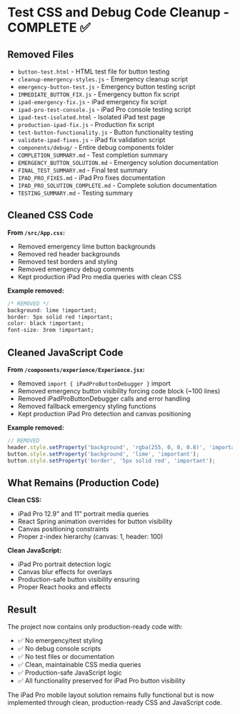 # Test CSS and Debug Code Cleanup - COMPLETE ✅

## Removed Files

- `button-test.html` - HTML test file for button testing
- `cleanup-emergency-styles.js` - Emergency cleanup script
- `emergency-button-test.js` - Emergency button testing script
- `IMMEDIATE_BUTTON_FIX.js` - Emergency button fix script
- `ipad-emergency-fix.js` - iPad emergency fix script
- `ipad-pro-test-console.js` - iPad Pro console testing script
- `ipad-test-isolated.html` - Isolated iPad test page
- `production-ipad-fix.js` - Production fix script
- `test-button-functionality.js` - Button functionality testing
- `validate-ipad-fixes.js` - iPad fix validation script
- `components/debug/` - Entire debug components folder
- `COMPLETION_SUMMARY.md` - Test completion summary
- `EMERGENCY_BUTTON_SOLUTION.md` - Emergency solution documentation
- `FINAL_TEST_SUMMARY.md` - Final test summary
- `IPAD_PRO_FIXES.md` - iPad Pro fixes documentation
- `IPAD_PRO_SOLUTION_COMPLETE.md` - Complete solution documentation
- `TESTING_SUMMARY.md` - Testing summary

## Cleaned CSS Code

**From `/src/App.css`:**

- Removed emergency lime button backgrounds
- Removed red header backgrounds
- Removed test borders and styling
- Removed emergency debug comments
- Kept production iPad Pro media queries with clean CSS

**Example removed:**

```css
/* REMOVED */
background: lime !important;
border: 5px solid red !important;
color: black !important;
font-size: 3rem !important;
```

## Cleaned JavaScript Code

**From `/components/experience/Experience.jsx`:**

- Removed `import { iPadProButtonDebugger }` import
- Removed emergency button visibility forcing code block (~100 lines)
- Removed iPadProButtonDebugger calls and error handling
- Removed fallback emergency styling functions
- Kept production iPad Pro detection and canvas positioning

**Example removed:**

```javascript
// REMOVED
header.style.setProperty('background', 'rgba(255, 0, 0, 0.8)', 'important');
button.style.setProperty('background', 'lime', 'important');
button.style.setProperty('border', '5px solid red', 'important');
```

## What Remains (Production Code)

**Clean CSS:**

- iPad Pro 12.9" and 11" portrait media queries
- React Spring animation overrides for button visibility
- Canvas positioning constraints
- Proper z-index hierarchy (canvas: 1, header: 100)

**Clean JavaScript:**

- iPad Pro portrait detection logic
- Canvas blur effects for overlays
- Production-safe button visibility ensuring
- Proper React hooks and effects

## Result

The project now contains only production-ready code with:

- ✅ No emergency/test styling
- ✅ No debug console scripts
- ✅ No test files or documentation
- ✅ Clean, maintainable CSS media queries
- ✅ Production-safe JavaScript logic
- ✅ All functionality preserved for iPad Pro button visibility

The iPad Pro mobile layout solution remains fully functional but is now implemented through clean, production-ready CSS and JavaScript code.
